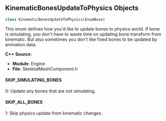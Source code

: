## KinematicBonesUpdateToPhysics Objects

```python
class KinematicBonesUpdateToPhysics(EnumBase)
```

This enum defines how you'd like to update bones to physics world.
      If bone is simulating, you don't have to waste time on updating bone transform from kinematic.
      But also sometimes you don't like fixed bones to be updated by animation data.

**C++ Source:**

- **Module**: Engine
- **File**: SkeletalMeshComponent.h

<a id="unreal.KinematicBonesUpdateToPhysics.SKIP_SIMULATING_BONES"></a>

#### SKIP_SIMULATING_BONES

0: Update any bones that are not simulating.

<a id="unreal.KinematicBonesUpdateToPhysics.SKIP_ALL_BONES"></a>

#### SKIP_ALL_BONES

1: Skip physics update from kinematic changes.

<a id="unreal.PhysicsTransformUpdateMode"></a>